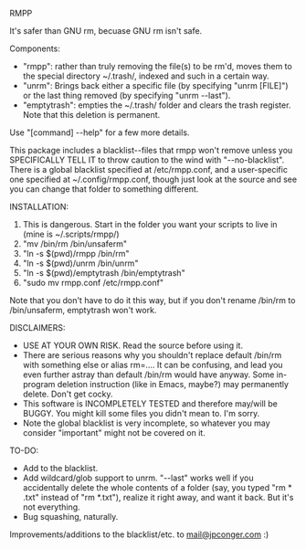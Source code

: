 RMPP

It's safer than GNU rm, becuase GNU rm isn't safe.

Components:
 - "rmpp": rather than truly removing the file(s) to be rm'd, moves them to the special directory ~/.trash/, indexed and such in a certain way.
 - "unrm": Brings back either a specific file (by specifying "unrm [FILE]") or the last thing removed (by specifying "unrm --last").
 - "emptytrash": empties the ~/.trash/ folder and clears the trash register. Note that this deletion is permanent.

Use "[command] --help" for a few more details.

This package includes a blacklist--files that rmpp won't remove unless you SPECIFICALLY TELL IT to throw caution to the wind with "--no-blacklist". There is a global blacklist specified at /etc/rmpp.conf, and a user-specific one specified at ~/.config/rmpp.conf, though just look at the source and see you can change that folder to something different.

INSTALLATION:
 1. This is dangerous. Start in the folder you want your scripts to live in (mine is ~/.scripts/rmpp/)
 2. "mv /bin/rm /bin/unsaferm"
 3. "ln -s $(pwd)/rmpp /bin/rm"
 4. "ln -s $(pwd)/unrm /bin/unrm"
 5. "ln -s $(pwd)/emptytrash /bin/emptytrash"
 6. "sudo mv rmpp.conf /etc/rmpp.conf"

Note that you don't have to do it this way, but if you don't rename /bin/rm to /bin/unsaferm, emptytrash won't work.

DISCLAIMERS:
 - USE AT YOUR OWN RISK. Read the source before using it.
 - There are serious reasons why you shouldn't replace default /bin/rm with something else or alias rm=.... It can be confusing, and lead you even further astray than default /bin/rm would have anyway. Some in-program deletion instruction (like in Emacs, maybe?) may permanently delete. Don't get cocky.
 - This software is INCOMPLETELY TESTED and therefore may/will be BUGGY. You might kill some files you didn't mean to. I'm sorry.
 - Note the global blacklist is very incomplete, so whatever you may consider "important" might not be covered on it.

TO-DO:
 - Add to the blacklist.
 - Add wildcard/glob support to unrm. "--last" works well if you accidentally delete the whole contents of a folder (say, you typed "rm * .txt" instead of "rm *.txt"), realize it right away, and want it back. But it's not everything.
 - Bug squashing, naturally.

Improvements/additions to the blacklist/etc. to mail@jpconger.com :)
